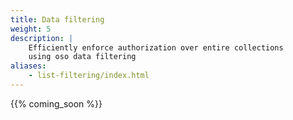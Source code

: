 ```yaml
---
title: Data filtering
weight: 5
description: |
    Efficiently enforce authorization over entire collections
    using oso data filtering
aliases: 
    - list-filtering/index.html
---
```


{{% coming_soon %}}
